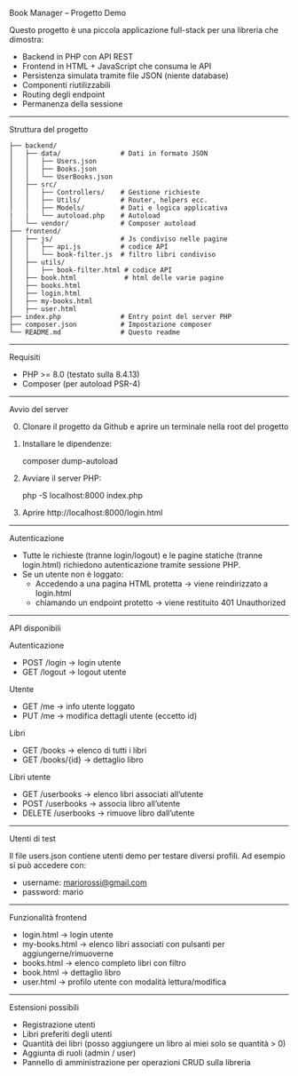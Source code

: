 Book Manager – Progetto Demo

Questo progetto è una piccola applicazione full-stack per una libreria che dimostra: 
- Backend in PHP con API REST 
- Frontend in HTML + JavaScript che consuma le API 
- Persistenza simulata tramite file JSON (niente database)
- Componenti riutilizzabili
- Routing degli endpoint
- Permanenza della sessione

------------------------------------------------------------------------

Struttura del progetto

    ├── backend/
    │   ├── data/               # Dati in formato JSON
    │   │   ├── Users.json
    │   │   ├── Books.json
    │   │   └── UserBooks.json
    │   ├── src/
    │   │   ├── Controllers/    # Gestione richieste
    │   │   ├── Utils/          # Router, helpers ecc.
    │   │   ├── Models/         # Dati e logica applicativa
    |   |   └── autoload.php    # Autoload
    │   └── vendor/             # Composer autoload
    ├── frontend/
    │   ├── js/                 # Js condiviso nelle pagine
    │   │   ├── api.js          # codice API
    │   │   └── book-filter.js  # filtro libri condiviso
    │   ├── utils/
    │   │   ├── book-filter.html # codice API
    │   ├── book.html            # html delle varie pagine
    │   ├── books.html
    │   ├── login.html
    │   ├── my-books.html
    │   ├── user.html
    ├── index.php               # Entry point del server PHP
    ├── composer.json           # Impostazione composer
    └── README.md               # Questo readme

------------------------------------------------------------------------

Requisiti

-   PHP >= 8.0 (testato sulla 8.4.13)
-   Composer (per autoload PSR-4)

------------------------------------------------------------------------

Avvio del server

0. Clonare il progetto da Github e aprire un terminale nella root del progetto

1.  Installare le dipendenze:

    composer dump-autoload

2.  Avviare il server PHP:

    php -S localhost:8000 index.php

3.  Aprire http://localhost:8000/login.html

------------------------------------------------------------------------

Autenticazione

- Tutte le richieste (tranne login/logout) e le pagine statiche (tranne login.html) richiedono autenticazione tramite sessione PHP.
- Se un utente non è loggato:
    -   Accedendo a una pagina HTML protetta → viene reindirizzato a login.html
    -   chiamando un endpoint protetto → viene restituito 401 Unauthorized

------------------------------------------------------------------------

API disponibili

Autenticazione

-   POST /login → login utente
-   GET /logout → logout utente

Utente

-   GET /me → info utente loggato
-   PUT /me → modifica dettagli utente (eccetto id)

Libri

-   GET /books → elenco di tutti i libri
-   GET /books/{id} → dettaglio libro

Libri utente

-   GET /userbooks → elenco libri associati all’utente
-   POST /userbooks → associa libro all’utente
-   DELETE /userbooks → rimuove libro dall’utente

------------------------------------------------------------------------

Utenti di test

Il file users.json contiene utenti demo per testare diversi profili.
Ad esempio si può accedere con:
- username: mariorossi@gmail.com
- password: mario

------------------------------------------------------------------------

Funzionalità frontend

-   login.html → login utente
-   my-books.html → elenco libri associati con pulsanti per aggiungerne/rimuoverne
-   books.html → elenco completo libri con filtro
-   book.html → dettaglio libro
-   user.html → profilo utente con modalità lettura/modifica

------------------------------------------------------------------------

Estensioni possibili

-   Registrazione utenti
-   Libri preferiti degli utenti
-   Quantità dei libri (posso aggiungere un libro ai miei solo se quantità > 0)
-   Aggiunta di ruoli (admin / user)
-   Pannello di amministrazione per operazioni CRUD sulla libreria
